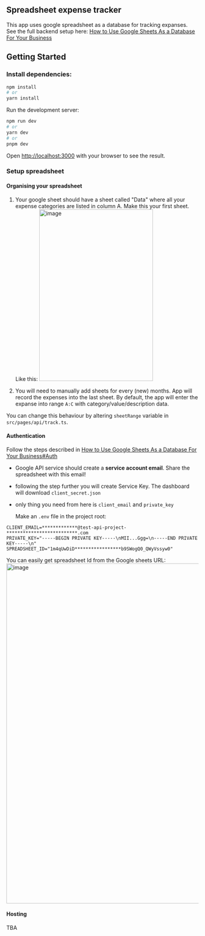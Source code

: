 ## Spreadsheet expense tracker

This app uses google spreadsheet as a database for tracking expanses.
See the full backend setup here: [How to Use Google Sheets As a Database For Your Business](https://blog.coupler.io/how-to-use-google-sheets-as-database/#Use_Google_Sheets_as_a_database_for_a_website)

## Getting Started

### Install dependencies:

```bash
npm install
# or
yarn install
```

Run the development server:

```bash
npm run dev
# or
yarn dev
# or
pnpm dev
```

Open [http://localhost:3000](http://localhost:3000) with your browser to see the result.

### Setup spreadsheet

#### Organising your spreadsheet

1. Your google sheet should have a sheet called "Data" where all your expense categories are listed in column A. Make this your first sheet.
   Like this:
   <img width="298" height="450px" alt="image" src="https://github.com/MarkoIvanetic/spreadsheet-expense-tracker/assets/9166755/6c184a2b-4eeb-4a5c-aa57-45f460cd399b">

2. You will need to manually add sheets for every (new) months. App will record the expenses into the last sheet. By default, the app will enter the expanse into range `A:C` with category/value/description data.

You can change this behaviour by altering `sheetRange` variable in `src/pages/api/track.ts`.

#### Authentication

Follow the steps described in [How to Use Google Sheets As a Database For Your Business#Auth](https://blog.coupler.io/how-to-use-google-sheets-as-database/#Use_Google_Sheets_as_a_database_for_a_website:~:text=and%20write%20data.-,Authenticating%20with%20Google%20Sheets%20API,-In%20order%20to)

- Google API service should create a **service account email**. Share the spreadsheet with this email!
- following the step further you will create Service Key. The dashboard will download `client_secret.json`
- only thing you need from here is `client_email` and `private_key`

  Make an `.env` file in the project root:

```
CLIENT_EMAIL=*************@test-api-project-**************************.com
PRIVATE_KEY="-----BEGIN PRIVATE KEY-----\nMII...Ggg=\n-----END PRIVATE KEY-----\n"
SPREADSHEET_ID="1m4qUwDiD*****************b9SWogQ0_QWyVssyw0"
```

You can easily get spreadsheet Id from the Google sheets URL:
<img width="891" alt="image" src="https://github.com/MarkoIvanetic/spreadsheet-expense-tracker/assets/9166755/f6680405-4897-4a74-ad5a-9a2cfca8a904">

#### Hosting

TBA
